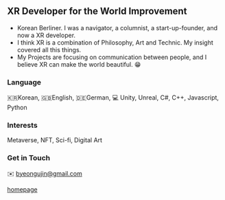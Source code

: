 ## XR Developer for the World Improvement
- Korean Berliner. I was a navigator, a columnist, a start-up-founder, and now a XR developer. 
- I think XR is a combination of Philosophy, Art and Technic. My insight covered all this things.
- My Projects are focusing on communication between people, and I believe XR can make the world beautiful. :grin:

### Language
:kr:Korean, :gb:English, :de:German, :computer: Unity, Unreal, C#, C++, Javascript, Python

### Interests
Metaverse, NFT, Sci-fi, Digital Art

### Get in Touch
:envelope: byeongujin@gmail.com

[homepage](http://oktopusmagazine.com/)
